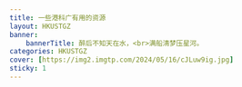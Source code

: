 ```yaml
---
title: 一些港科广有用的资源
layout: HKUSTGZ
banner:
	bannerTitle: 醉后不知天在水，<br>满船清梦压星河。
categories: HKUSTGZ
cover: [https://img2.imgtp.com/2024/05/16/cJLuw9ig.jpg]
sticky: 1
---
```

